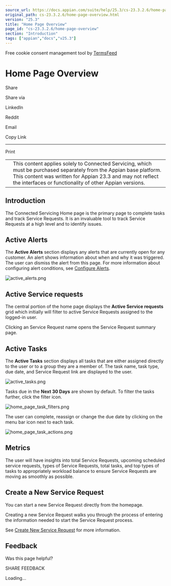```yaml
---
source_url: https://docs.appian.com/suite/help/25.3/cs-23.3.2.6/home-page-overview.html
original_path: cs-23.3.2.6/home-page-overview.html
version: "25.3"
title: "Home Page Overview"
page_id: "cs-23.3.2.6/home-page-overview"
section: "Introduction"
tags: ["appian","docs","v25.3"]
---
```



Free cookie consent management tool by [TermsFeed](https://www.termsfeed.com/)

# Home Page Overview

Share

Share via

LinkedIn

Reddit

Email

Copy Link

* * *

Print

<table><tbody><tr><td><i class="fa fa-check-square-o" aria-hidden="true"></i></td><td>This content applies solely to Connected Servicing, which must be purchased separately from the Appian base platform. This content was written for Appian 23.3 and may not reflect the interfaces or functionality of other Appian versions.</td></tr></tbody></table>

## Introduction

The Connected Servicing Home page is the primary page to complete tasks and track Service Requests. It is an invaluable tool to track Service Requests at a high level and to identify issues.

## Active Alerts

The **Active Alerts** section displays any alerts that are currently open for any customer. An alert shows information about when and why it was triggered. The user can dismiss the alert from this page. For more information about configuring alert conditions, see [Configure Alerts](configure-alerts.html).

![active_alerts.png](images/active_alerts.png)

## Active Service requests

The central portion of the home page displays the **Active Service requests** grid which initially will filter to active Service Requests assigned to the logged-in user.

Clicking an Service Request name opens the Service Request summary page.

## Active Tasks

The **Active Tasks** section displays all tasks that are either assigned directly to the user or to a group they are a member of. The task name, task type, due date, and Service Request link are displayed to the user.

![active_tasks.png](images/active_tasks.png)

Tasks due in the **Next 30 Days** are shown by default. To filter the tasks further, click the filter icon.

![home_page_task_filters.png](images/home_page_task_filters.png)

The user can complete, reassign or change the due date by clicking on the menu bar icon next to each task.

![home_page_task_actions.png](images/home_page_task_actions.png)

## Metrics

The user will have insights into total Service Requests, upcoming scheduled service requests, types of Service Requests, total tasks, and top types of tasks to appropriately workload balance to ensure Service Requests are moving as smoothly as possible.

## Create a New Service Request

You can start a new Service Request directly from the homepage.

Creating a new Service Request walks you through the process of entering the information needed to start the Service Request process.

See [Create New Service Request](create-new-service-request.html) for more information.

## Feedback

Was this page helpful?

SHARE FEEDBACK

Loading...